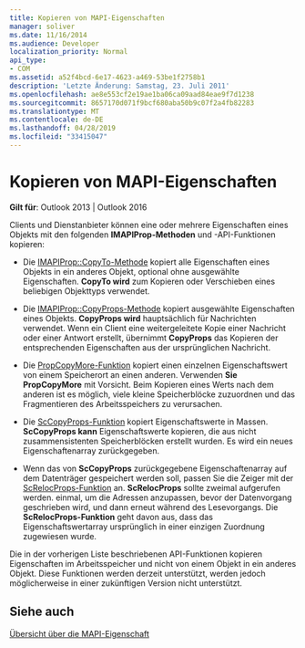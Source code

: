 ```yaml
---
title: Kopieren von MAPI-Eigenschaften
manager: soliver
ms.date: 11/16/2014
ms.audience: Developer
localization_priority: Normal
api_type:
- COM
ms.assetid: a52f4bcd-6e17-4623-a469-53be1f2758b1
description: 'Letzte Änderung: Samstag, 23. Juli 2011'
ms.openlocfilehash: ae8e553cf2e19ae1ba06ca09aad84eae9f7d1238
ms.sourcegitcommit: 8657170d071f9bcf680aba50b9c07f2a4fb82283
ms.translationtype: MT
ms.contentlocale: de-DE
ms.lasthandoff: 04/28/2019
ms.locfileid: "33415047"
---
```

# <a name="copying-mapi-properties"></a>Kopieren von MAPI-Eigenschaften

  
  
**Gilt für**: Outlook 2013 | Outlook 2016 
  
Clients und Dienstanbieter können eine oder mehrere Eigenschaften eines Objekts mit den folgenden **IMAPIProp-Methoden** und -API-Funktionen kopieren: 
  
- Die [IMAPIProp::CopyTo-Methode](imapiprop-copyto.md) kopiert alle Eigenschaften eines Objekts in ein anderes Objekt, optional ohne ausgewählte Eigenschaften. **CopyTo wird** zum Kopieren oder Verschieben eines beliebigen Objekttyps verwendet. 
    
- Die [IMAPIProp::CopyProps-Methode](imapiprop-copyprops.md) kopiert ausgewählte Eigenschaften eines Objekts. **CopyProps wird** hauptsächlich für Nachrichten verwendet. Wenn ein Client eine weitergeleitete Kopie einer Nachricht oder einer Antwort erstellt, übernimmt **CopyProps** das Kopieren der entsprechenden Eigenschaften aus der ursprünglichen Nachricht. 
    
- Die [PropCopyMore-Funktion](propcopymore.md) kopiert einen einzelnen Eigenschaftswert von einem Speicherort an einen anderen. Verwenden **Sie PropCopyMore** mit Vorsicht. Beim Kopieren eines Werts nach dem anderen ist es möglich, viele kleine Speicherblöcke zuzuordnen und das Fragmentieren des Arbeitsspeichers zu verursachen. 
    
- Die [ScCopyProps-Funktion](sccopyprops.md) kopiert Eigenschaftswerte in Massen. **ScCopyProps kann** Eigenschaftswerte kopieren, die aus nicht zusammensistenten Speicherblöcken erstellt wurden. Es wird ein neues Eigenschaftenarray zurückgegeben. 
    
- Wenn das von **ScCopyProps** zurückgegebene Eigenschaftenarray auf dem Datenträger gespeichert werden soll, passen Sie die Zeiger mit der [ScRelocProps-Funktion](screlocprops.md) an. **ScRelocProps** sollte zweimal aufgerufen werden. einmal, um die Adressen anzupassen, bevor der Datenvorgang geschrieben wird, und dann erneut während des Lesevorgangs. Die **ScRelocProps-Funktion** geht davon aus, dass das Eigenschaftswertarray ursprünglich in einer einzigen Zuordnung zugewiesen wurde. 
    
Die in der vorherigen Liste beschriebenen API-Funktionen kopieren Eigenschaften im Arbeitsspeicher und nicht von einem Objekt in ein anderes Objekt. Diese Funktionen werden derzeit unterstützt, werden jedoch möglicherweise in einer zukünftigen Version nicht unterstützt.
  
## <a name="see-also"></a>Siehe auch



[Übersicht über die MAPI-Eigenschaft](mapi-property-overview.md)

